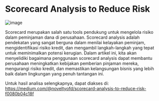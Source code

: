 # Scorecard Analysis to Reduce Risk
![image](https://github.com/NoveltyOFD/CreditScoringProject/assets/25927592/73f75161-fd23-425b-a62a-1eea08e87a9e)

Scorecard merupakan salah satu tools pendukung untuk mengelola risiko dalam peminjaman dana di perusahaan. Scorecard analysis adalah pendekatan yang sangat berguna dalam menilai kelayakan peminjam, mengidentifikasi risiko kredit, dan mengambil langkah-langkah yang tepat untuk meminimalkan potensi kerugian. Dalam artikel ini, kita akan menyelidiki bagaimana penggunaan scorecard analysis dapat membantu perusahaan meningkatkan kebijakan pemberian pinjaman mereka, mengurangi risiko kredit, dan memastikan kelangsungan bisnis yang lebih baik dalam lingkungan yang penuh tantangan ini.

Untuk hasil analisa selengkapnya, dapat diakses di: https://medium.com/@noveltyofd/scorecard-analysis-to-reduce-risk-f0080b04c18f
